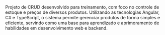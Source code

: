 Projeto de CRUD desenvolvido para treinamento, com foco no controle de estoque e preços de diversos produtos. Utilizando as tecnologias Angular, C# e TypeScript, o sistema permite gerenciar produtos de forma simples e eficiente, servindo como uma base para aprendizado e aprimoramento de habilidades em desenvolvimento web e backend.
